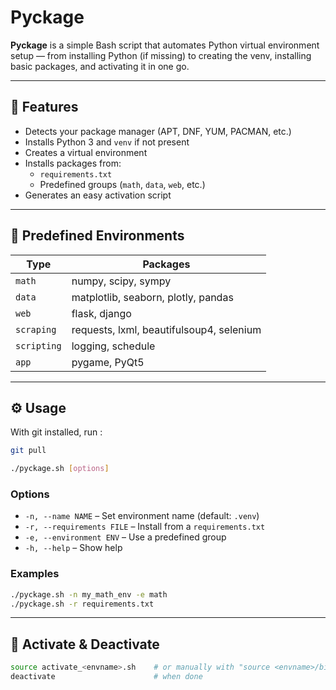# Pyckage

**Pyckage** is a simple Bash script that automates Python virtual environment setup — from installing Python (if missing) to creating the venv, installing basic packages, and activating it in one go.

---

## 🚀 Features

- Detects your package manager (APT, DNF, YUM, PACMAN, etc.)
- Installs Python 3 and `venv` if not present
- Creates a virtual environment
- Installs packages from:
  - `requirements.txt`
  - Predefined groups (`math`, `data`, `web`, etc.)
- Generates an easy activation script

---

## 🧰 Predefined Environments

| Type       | Packages                                      |
|------------|-----------------------------------------------|
| `math`     | numpy, scipy, sympy                           |
| `data`     | matplotlib, seaborn, plotly, pandas           |
| `web`      | flask, django                                 |
| `scraping` | requests, lxml, beautifulsoup4, selenium      |
| `scripting`| logging, schedule                             |
| `app`      | pygame, PyQt5                                 |

---

## ⚙️ Usage
With git installed, run :
```bash
git pull 
```

```bash
./pyckage.sh [options]
```

### Options

- `-n, --name NAME` – Set environment name (default: `.venv`)
- `-r, --requirements FILE` – Install from a `requirements.txt`
- `-e, --environment ENV` – Use a predefined group
- `-h, --help` – Show help

### Examples

```bash
./pyckage.sh -n my_math_env -e math
./pyckage.sh -r requirements.txt
```

---

## 🔧 Activate & Deactivate

```bash
source activate_<envname>.sh    # or manually with "source <envname>/bin/activate"
deactivate                      # when done
```
